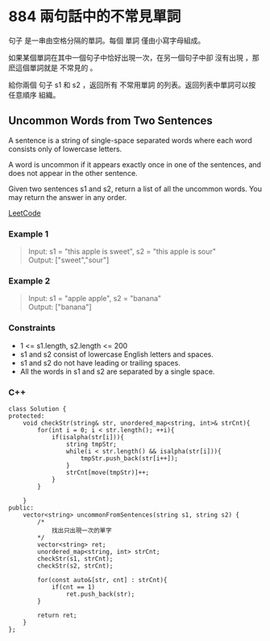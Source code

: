 # 884 兩句話中的不常見單詞

句子 是一串由空格分隔的單詞。每個 單詞 僅由小寫字母組成。

如果某個單詞在其中一個句子中恰好出現一次，在另一個句子中卻 沒有出現 ，那麽這個單詞就是 不常見的 。

給你兩個 句子 s1 和 s2 ，返回所有 不常用單詞 的列表。返回列表中單詞可以按 任意順序 組織。

##  Uncommon Words from Two Sentences

A sentence is a string of single-space separated words where each word consists only of lowercase letters.

A word is uncommon if it appears exactly once in one of the sentences, and does not appear in the other sentence.

Given two sentences s1 and s2, return a list of all the uncommon words. You may return the answer in any order.

[LeetCode](https://leetcode.cn/problems/uncommon-words-from-two-sentences/)

### Example 1

> Input: s1 = "this apple is sweet", s2 = "this apple is sour"  
Output: ["sweet","sour"]  

### Example 2

> Input: s1 = "apple apple", s2 = "banana"  
Output: ["banana"]  

### Constraints

* 1 <= s1.length, s2.length <= 200
* s1 and s2 consist of lowercase English letters and spaces.
* s1 and s2 do not have leading or trailing spaces.
* All the words in s1 and s2 are separated by a single space.

### C++ 

```
class Solution {
protected:
    void checkStr(string& str, unordered_map<string, int>& strCnt){
        for(int i = 0; i < str.length(); ++i){
            if(isalpha(str[i])){
                string tmpStr;
                while(i < str.length() && isalpha(str[i])){
                    tmpStr.push_back(str[i++]);
                }
                strCnt[move(tmpStr)]++;
            }
        }
        
    }
public:
    vector<string> uncommonFromSentences(string s1, string s2) {
        /*
            找出只出現一次的單字
        */
        vector<string> ret;
        unordered_map<string, int> strCnt;
        checkStr(s1, strCnt);
        checkStr(s2, strCnt);

        for(const auto&[str, cnt] : strCnt){
            if(cnt == 1)
                ret.push_back(str);
        }
        
        return ret;
    }
};
```